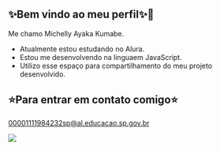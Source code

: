 ## ✨Bem vindo ao meu perfil✨💛

Me chamo Michelly Ayaka Kumabe.

- Atualmente estou estudando no Alura.
- Estou me desenvolvendo na linguaem JavaScript.
- Utilizo esse espaço para compartilhamento do meu projeto desenvolvido.

## ⭐Para entrar em contato comigo⭐

00001111984232sp@al.educacao.sp.gov.br

![](https://media.tenor.com/Fc8c39wyPOUAAAAi/party-time-jolly.gif)
